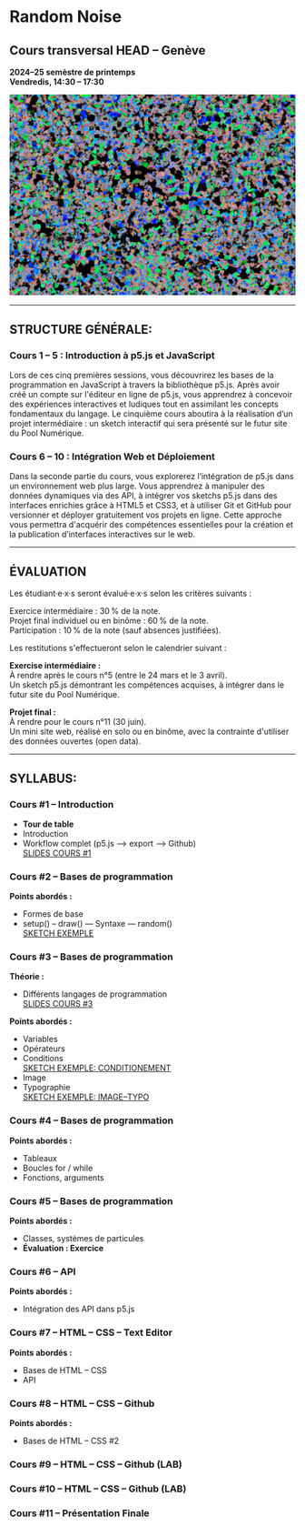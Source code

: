 # Random Noise

## Cours transversal HEAD – Genève
**2024–25 semèstre de printemps**  
**Vendredis, 14:30 – 17:30**  

![Random Noise Cover Image](https://github.com/headpoolnumerique/random-noise-cours-transversal/blob/main/cover.png)

---

## STRUCTURE GÉNÉRALE:

### Cours 1 – 5 : Introduction à p5.js et JavaScript  
Lors de ces cinq premières sessions, vous découvrirez les bases de la programmation en JavaScript à travers la bibliothèque p5.js. Après avoir créé un compte sur l'éditeur en ligne de p5.js, vous apprendrez à concevoir des expériences interactives et ludiques tout en assimilant les concepts fondamentaux du langage. Le cinquième cours aboutira à la réalisation d’un projet intermédiaire : un sketch interactif qui sera présenté sur le futur site du Pool Numérique.

### Cours 6 – 10 : Intégration Web et Déploiement  
Dans la seconde partie du cours, vous explorerez l’intégration de p5.js dans un environnement web plus large. Vous apprendrez à manipuler des données dynamiques via des API, à intégrer vos sketchs p5.js dans des interfaces enrichies grâce à HTML5 et CSS3, et à utiliser Git et GitHub pour versionner et déployer gratuitement vos projets en ligne. Cette approche vous permettra d'acquérir des compétences essentielles pour la création et la publication d’interfaces interactives sur le web.

---

## ÉVALUATION 

Les étudiant·e·x·s seront évalué·e·x·s selon les critères suivants :    
    
Exercice intermédiaire : 30 % de la note.​     
Projet final individuel ou en binôme : 60 % de la note.​   
Participation : 10 % de la note (sauf absences justifiées).​   
    
Les restitutions s'effectueront selon le calendrier suivant :​    
    
**Exercise intermédiaire :**   
À rendre après le cours n°5 (entre le 24 mars et le 3 avril).    
Un sketch p5.js démontrant les compétences acquises, à intégrer dans le futur site du Pool Numérique.  
    
**Projet final :**   
À rendre pour le cours n°11 (30 juin).   
Un mini site web, réalisé en solo ou en binôme, avec la contrainte d'utiliser des données ouvertes (open data).   

---

## SYLLABUS:

### Cours #1 – Introduction 
- **Tour de table**  
- Introduction  
- Workflow complet (p5.js —> export –> Github)  
  [SLIDES COURS #1](https://docs.google.com/presentation/d/1DyAjvhiQsO4PSJXCy9wRiSl9hMRUTieXXcwb-Sp_vlI/edit?usp=sharing)

### Cours #2 – Bases de programmation  

**Points abordés :**  
- Formes de base
- setup() – draw()
— Syntaxe
— random()    
  [SKETCH EXEMPLE](https://editor.p5js.org/poolnumerique/sketches/DnVJA_BJZ)    

### Cours #3 – Bases de programmation  
**Théorie :**    
- Différents langages de programmation    
  [SLIDES COURS #3](https://docs.google.com/presentation/d/16v50H5dUXNeV6YOd9Y36bSW2Lhuz6QdvQ6qiFCd2z00/edit?usp=sharing)    
         
**Points abordés :**    
- Variables  
- Opérateurs  
- Conditions    
  [SKETCH EXEMPLE: CONDITIONEMENT](https://editor.p5js.org/poolnumerique/sketches/ZDaRAv0wV)    
- Image
- Typographie    
  [SKETCH EXEMPLE: IMAGE–TYPO](https://editor.p5js.org/poolnumerique/sketches/8_jjuMCCs)
    
### Cours #4 – Bases de programmation  
**Points abordés :**  
- Tableaux
- Boucles for / while
- Fonctions, arguments

### Cours #5 – Bases de programmation  
**Points abordés :**  
- Classes, systèmes de particules  
- **Évaluation : Exercice**  

### Cours #6 – API  
**Points abordés :**  
- Intégration des API dans p5.js  

### Cours #7 – HTML – CSS – Text Editor  
**Points abordés :**  
- Bases de HTML – CSS  
- API  

### Cours #8 – HTML – CSS – Github  
**Points abordés :**  
- Bases de HTML – CSS #2  

### Cours #9 – HTML – CSS – Github (LAB)  

### Cours #10 – HTML – CSS – Github (LAB)  

### Cours #11 – Présentation Finale  
